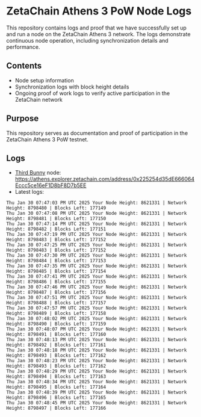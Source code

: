 # ZetaChain Athens 3 PoW Node Logs
This repository contains logs and proof that we have successfully set up and run a node on the ZetaChain Athens 3 network. The logs demonstrate continuous node operation, including synchronization details and performance.

## Contents
- Node setup information
- Synchronization logs with block height details
- Ongoing proof of work logs to verify active participation in the ZetaChain network

## Purpose
This repository serves as documentation and proof of participation in the ZetaChain Athens 3 PoW testnet.

## Logs

- [Third Bunny](https://thirdbunny.xyz/) node: https://athens.explorer.zetachain.com/address/0x225254d35dE666064Eccc5ce16eF1D8bF8D7b5EE
- Latest logs:
```
Thu Jan 30 07:47:03 PM UTC 2025 Your Node Height: 8621331 | Network Height: 8798480 | Blocks Left: 177149
Thu Jan 30 07:47:08 PM UTC 2025 Your Node Height: 8621331 | Network Height: 8798481 | Blocks Left: 177150
Thu Jan 30 07:47:14 PM UTC 2025 Your Node Height: 8621331 | Network Height: 8798482 | Blocks Left: 177151
Thu Jan 30 07:47:19 PM UTC 2025 Your Node Height: 8621331 | Network Height: 8798483 | Blocks Left: 177152
Thu Jan 30 07:47:25 PM UTC 2025 Your Node Height: 8621331 | Network Height: 8798483 | Blocks Left: 177152
Thu Jan 30 07:47:30 PM UTC 2025 Your Node Height: 8621331 | Network Height: 8798484 | Blocks Left: 177153
Thu Jan 30 07:47:35 PM UTC 2025 Your Node Height: 8621331 | Network Height: 8798485 | Blocks Left: 177154
Thu Jan 30 07:47:41 PM UTC 2025 Your Node Height: 8621331 | Network Height: 8798486 | Blocks Left: 177155
Thu Jan 30 07:47:46 PM UTC 2025 Your Node Height: 8621331 | Network Height: 8798487 | Blocks Left: 177156
Thu Jan 30 07:47:51 PM UTC 2025 Your Node Height: 8621331 | Network Height: 8798488 | Blocks Left: 177157
Thu Jan 30 07:47:57 PM UTC 2025 Your Node Height: 8621331 | Network Height: 8798489 | Blocks Left: 177158
Thu Jan 30 07:48:02 PM UTC 2025 Your Node Height: 8621331 | Network Height: 8798490 | Blocks Left: 177159
Thu Jan 30 07:48:07 PM UTC 2025 Your Node Height: 8621331 | Network Height: 8798491 | Blocks Left: 177160
Thu Jan 30 07:48:13 PM UTC 2025 Your Node Height: 8621331 | Network Height: 8798492 | Blocks Left: 177161
Thu Jan 30 07:48:18 PM UTC 2025 Your Node Height: 8621331 | Network Height: 8798493 | Blocks Left: 177162
Thu Jan 30 07:48:23 PM UTC 2025 Your Node Height: 8621331 | Network Height: 8798493 | Blocks Left: 177162
Thu Jan 30 07:48:29 PM UTC 2025 Your Node Height: 8621331 | Network Height: 8798494 | Blocks Left: 177163
Thu Jan 30 07:48:34 PM UTC 2025 Your Node Height: 8621331 | Network Height: 8798495 | Blocks Left: 177164
Thu Jan 30 07:48:39 PM UTC 2025 Your Node Height: 8621331 | Network Height: 8798496 | Blocks Left: 177165
Thu Jan 30 07:48:45 PM UTC 2025 Your Node Height: 8621331 | Network Height: 8798497 | Blocks Left: 177166
```
